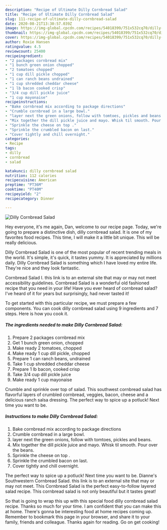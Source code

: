 ```yaml
---
description: "Recipe of Ultimate Dilly Cornbread Salad"
title: "Recipe of Ultimate Dilly Cornbread Salad"
slug: 111-recipe-of-ultimate-dilly-cornbread-salad
date: 2020-08-21T13:30:57.039Z
image: https://img-global.cpcdn.com/recipes/54018399/751x532cq70/dilly-cornbread-salad-recipe-main-photo.jpg
thumbnail: https://img-global.cpcdn.com/recipes/54018399/751x532cq70/dilly-cornbread-salad-recipe-main-photo.jpg
cover: https://img-global.cpcdn.com/recipes/54018399/751x532cq70/dilly-cornbread-salad-recipe-main-photo.jpg
author: Roxie Hansen
ratingvalue: 4.5
reviewcount: 25400
recipeingredient:
- "2 packages cornbread mix"
- "1 bunch green onion chopped"
- "2 tomatoes chopped"
- "1 cup dill pickle chopped"
- "1 can ranch beans undrained"
- "1 cup shredded cheddar cheese"
- "1 lb bacon cooked crisp"
- "3/4 cup dill pickle juice"
- "1 cup mayonaise"
recipeinstructions:
- "Bake cornbread mix according to package directions"
- "Crumble cornbread in a large bowl."
- "layer next the green onions, follow with tomtoes, pickles and beans."
- "Mix together the dill pickle juice and mayo. Whisk til smooth. Pour over the beans."
- "Sprinkle the cheese on top ."
- "Sprinkle the crumbled bacon on last."
- "Cover tightly and chill overnight."
categories:
- Recipe
tags:
- dilly
- cornbread
- salad

katakunci: dilly cornbread salad 
nutrition: 112 calories
recipecuisine: American
preptime: "PT36M"
cooktime: "PT40M"
recipeyield: "2"
recipecategory: Dinner

---
```



![Dilly Cornbread Salad](https://img-global.cpcdn.com/recipes/54018399/751x532cq70/dilly-cornbread-salad-recipe-main-photo.jpg)

Hey everyone, it's me again, Dan, welcome to our recipe page. Today, we're going to prepare a distinctive dish, dilly cornbread salad. It is one of my favorites food recipes. This time, I will make it a little bit unique. This will be really delicious.

Dilly Cornbread Salad is one of the most popular of recent trending meals in the world. It's simple, it's quick, it tastes yummy. It is appreciated by millions daily. Dilly Cornbread Salad is something which I have loved my entire life. They're nice and they look fantastic.

Cornbread Salad I. this link is to an external site that may or may not meet accessibility guidelines. Cornbread Salad is a wonderful old fashioned recipe that you need in your life! Have you ever heard of cornbread salad? I&#39;ve heard of it for years but surprisingly, had never tasted it!


To get started with this particular recipe, we must prepare a few components. You can cook dilly cornbread salad using 9 ingredients and 7 steps. Here is how you cook it.

<!--inarticleads1-->

##### The ingredients needed to make Dilly Cornbread Salad:

1. Prepare 2 packages cornbread mix
1. Get 1 bunch green onion, chopped
1. Make ready 2 tomatoes, chopped
1. Make ready 1 cup dill pickle, chopped
1. Prepare 1 can ranch beans, undrained
1. Take 1 cup shredded cheddar cheese
1. Prepare 1 lb bacon, cooked crisp
1. Take 3/4 cup dill pickle juice
1. Make ready 1 cup mayonaise


Crumble and sprinkle over top of salad. This southwest cornbread salad has flavorful layers of crumbled cornbread, veggies, bacon, cheese and a delicious ranch salsa dressing. The perfect way to spice up a potluck! Next time you want to be. 

<!--inarticleads2-->

##### Instructions to make Dilly Cornbread Salad:

1. Bake cornbread mix according to package directions
1. Crumble cornbread in a large bowl.
1. layer next the green onions, follow with tomtoes, pickles and beans.
1. Mix together the dill pickle juice and mayo. Whisk til smooth. Pour over the beans.
1. Sprinkle the cheese on top .
1. Sprinkle the crumbled bacon on last.
1. Cover tightly and chill overnight.


The perfect way to spice up a potluck! Next time you want to be. Dianne&#39;s Southwestern Cornbread Salad. this link is to an external site that may or may not meet. This Cornbread Salad is the perfect easy-to-follow layered salad recipe. This cornbread salad is not only beautiful but it tastes great! 

So that is going to wrap this up with this special food dilly cornbread salad recipe. Thanks so much for your time. I am confident that you can make this at home. There's gonna be interesting food at home recipes coming up. Remember to bookmark this page in your browser, and share it to your family, friends and colleague. Thanks again for reading. Go on get cooking!
